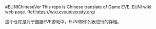 #EUNIChineseVer
This repo is Chinese translate of Game EVE, EUNI wiki web page. Ref:https://wiki.eveuniversity.org/

这个仓库是对于国服EVE游戏中，EUNI邮件列表进行的存档。
